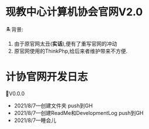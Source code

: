 # 现教中心计算机协会官网V2.0

🏝背景:

1. 由于原官网太丑(**实话**),便有了重写官网的冲动
2. 原官网使用的ThinkPhp,给后来者维护带来不方便.





# 计协官网开发日志

🚠V0.0.0

- 2021/8/7—创建文件夹 push到GH
- 2021/8/7—创建ReadMe和DevelopmentLog  push到GH
- 2021/8/7—睡会儿

